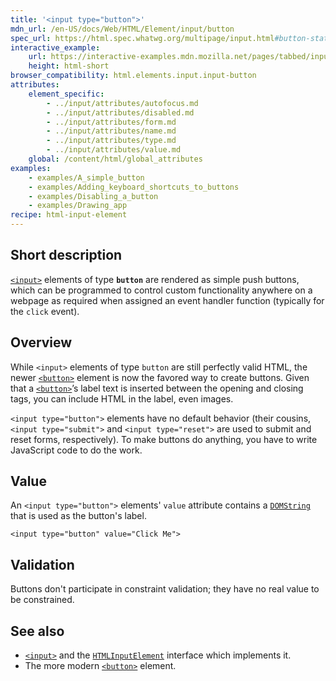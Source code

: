 ```yaml
---
title: '<input type="button">'
mdn_url: /en-US/docs/Web/HTML/Element/input/button
spec_url: https://html.spec.whatwg.org/multipage/input.html#button-state-(type=button)
interactive_example:
    url: https://interactive-examples.mdn.mozilla.net/pages/tabbed/input-button.html
    height: html-short
browser_compatibility: html.elements.input.input-button
attributes:
    element_specific:
        - ../input/attributes/autofocus.md
        - ../input/attributes/disabled.md
        - ../input/attributes/form.md
        - ../input/attributes/name.md
        - ../input/attributes/type.md
        - ../input/attributes/value.md
    global: /content/html/global_attributes
examples:
    - examples/A_simple_button
    - examples/Adding_keyboard_shortcuts_to_buttons
    - examples/Disabling_a_button
    - examples/Drawing_app
recipe: html-input-element
---
```

## Short description

[`<input>`](/en-US/docs/Web/HTML/Element/input) elements of type **`button`** are rendered as simple push buttons, which can be programmed to control custom functionality anywhere on a webpage as required when assigned an event handler function (typically for the `click` event).

## Overview

While `<input>` elements of type `button` are still perfectly valid HTML, the newer [`<button>`](/en-US/docs/Web/HTML/Element/button) element is now the favored way to create buttons. Given that a [`<button>`](/en-US/docs/Web/HTML/Element/button)’s label text is inserted between the opening and closing tags, you can include HTML in the label, even images.

`<input type="button">` elements have no default behavior (their cousins,`<input type="submit">` and `<input type="reset">` are used to submit and reset forms, respectively). To make buttons do anything, you have to write JavaScript code to do the work.

## Value

An `<input type="button">` elements' `value` attribute contains a [`DOMString`](/en-US/docs/Web/API/DOMString) that is used as the button's label.

    <input type="button" value="Click Me">

## Validation

Buttons don't participate in constraint validation; they have no real value to be constrained.

## See also

- [`<input>`](/en-US/docs/Web/HTML/Element/input) and the [`HTMLInputElement`](/en-US/docs/Web/API/HTMLInputElement) interface which implements it.
- The more modern [`<button>`](/en-US/docs/Web/HTML/Element/button) element.
